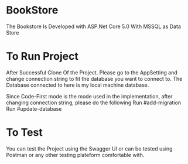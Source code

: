 # BookStore
The Bookstore Is Developed with ASP.Net Core 5.0 With MSSQL as Data Store

# To Run Project
After Successful Clone Of the Project. Please go to the AppSetting and change connection string to fit the database you want to connect to.
The Database connected to here is my local machine database.

Since Code-First mode is the mode used in the implementation, after changing connection string, please do the following
Run #add-migration
Run #update-database

# To Test
You can test the Project using the Swagger UI or can be tested using Postman or any other testing plateform comfortable with.
